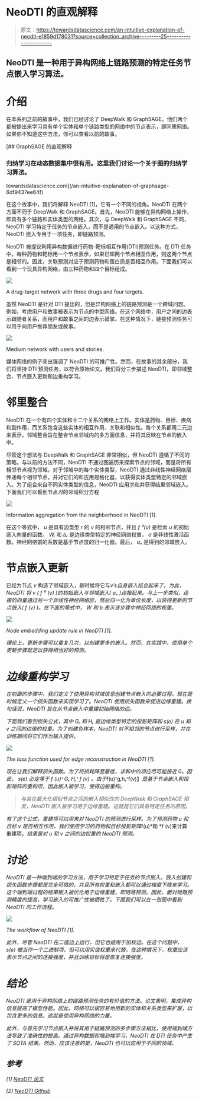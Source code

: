 # NeoDTI 的直观解释

> 原文：<https://towardsdatascience.com/an-intuitive-explanation-of-neodti-e1859d178031?source=collection_archive---------25----------------------->

## NeoDTI 是一种用于异构网络上链路预测的特定任务节点嵌入学习算法。

# 介绍

在本系列之前的故事中，我们已经讨论了 DeepWalk 和 GraphSAGE。他们两个都被提出来学习具有单个实体和单个链路类型的网络中的节点表示，即同质网络。如果你不知道这些方法，你可以查看以前的故事。

[](/an-intuitive-explanation-of-graphsage-6df9437ee64f) [## GraphSAGE 的直观解释

### 归纳学习在动态数据集中很有用。这里我们讨论一个关于图的归纳学习算法。

towardsdatascience.com](/an-intuitive-explanation-of-graphsage-6df9437ee64f) 

在这个故事中，我们将解释 NeoDTI [1]，它有一个不同的视角。NeoDTI 在两个方面不同于 DeepWalk 和 GraphSAGE。首先，NeoDTI 能够在异构网络上操作，即具有多个链路和实体类型的网络。其次，与 DeepWalk 和 GraphSAGE 不同，NeoDTI 学习特定于任务的节点嵌入，而不是通用的节点嵌入。以这种方式，NeoDTI 嵌入专用于一项任务，即链路预测。

NeoDTI 被提议利用异构数据进行药物-靶标相互作用(DTI)预测任务。在 DTI 任务中，每种药物和靶标用一个节点表示，如果已知两个节点相互作用，则这两个节点是相邻的。因此，关联预测对应于预测药物和蛋白质是否相互作用。下面我们可以看到一个玩具异构网络，由三种药物和四个目标组成。

![](img/7dd2d0200b270e24f58f746bf867fea6.png)

A drug-target network with three drugs and four targets.

虽然 NeoDTI 是针对 DTI 提出的，但是异构网络上的链路预测是一个跨域问题。例如，考虑用户和故事被表示为节点的中型网络。在这个网络中，用户之间的边表示跟随者关系，而用户和故事之间的边表示鼓掌。在这种情况下，链接预测任务可以用于向用户推荐朋友或故事。

![](img/7fb610f3d36978d33fdf4e2715b8cd19.png)

Medium network with users and stories.

媒体网络的例子突出强调了 NeoDTI 的可推广性。然而，在故事的其余部分，我们将坚持 DTI 预测任务，以符合原始论文。我们将分三步描述 NeoDTI，即邻域整合、节点嵌入更新和边重构学习。

# 邻里整合

NeoDTI 在一个有四个实体和十二个关系的网络上工作。实体是药物、目标、疾病和副作用，而关系包含这些实体的相互作用、关联和相似性。每个关系都用二元边来表示。邻域整合旨在整合节点邻域内的多方面信息，并将其反映在节点的嵌入中。

尽管这个想法与 DeepWalk 和 GraphSAGE 非常相似，但 NeoDTI 遵循了不同的策略。与以前的方法不同，NeoDTI 不通过图遍历来探索节点的邻域，而是将所有相邻节点视为邻域。对于邻域中的每个实体类型，NeoDTI 通过非线性神经网络层传递每个相邻节点，并对它们的和应用规格化器，以获得实体类型特定的邻域嵌入。为了组合来自不同实体类型的信息，NeoDTI 应用求和并获得结果邻域嵌入。下面我们可以看到节点*对*的邻域积分方程

![](img/78b7b62bca6a5bb90fe609c7e2a81b3d.png)

Information aggregation from the neighborhood in NeoDTI [1].

在这个等式中， *u* 是具有边类型 *r* 的 *v* 的相邻节点，并且 *f ⁰(u)* 是检索 *u* 的初始嵌入向量的函数。 *Wᵣ* 和 *bᵣ* 是边缘类型特定的神经网络权重， *σ* 是非线性激活函数。神经网络前的系数是基于节点度的归一化器。最后， *aᵥ* 是得到的邻域嵌入。

# 节点嵌入更新

已经为节点 *v* 构造了邻域嵌入，是时候将它与*v’*s*自身嵌入结合起来了。为此，NeoDTI 将 *v* ( *f ⁰ (v)* )的初始嵌入与邻域嵌入( *aᵥ* )连接起来。与上一步类似，连接的向量通过另一个非线性神经网络层，然后归一化为单位长度，以获得更新的节点嵌入( *f (v)* )。在下面的等式中， *W* 和 *b* 表示该步骤中神经网络的权重。*

*![](img/b2f4beadc77e17c626996489a2fa9ac6.png)*

*Node embedding update rule in NeoDTI [1].*

*理论上，更新步骤可以重复几次，以创建更多的嵌入。然而，在实践中，使用单个更新步骤就足以获得相当好的预测。*

# *边缘重构学习*

*在前面的步骤中，我们定义了使用异构邻域信息创建节点嵌入的必要过程。现在是时候定义一个损失函数来实现学习了。NeoDTI 使用损失函数来促进边缘重建。换句话说，NeoDTI 旨在从节点嵌入中重建初始网络的边。*

*下面我们看到损失公式，其中 *Gᵣ* 和 *Hᵣ* 是边缘类型特定的投影矩阵和 *s(e)* 在 *u* 和 *v* 之间的边缘的权重。为了创建负样本，NeoDTI 对不相邻的节点进行采样，并在训练期间将它们作为输入提供。*

*![](img/193e140f2a95a61598a0ecd016d69484.png)*

*The loss function used for edge reconstruction in NeoDTI [1].*

*现在让我们解释损失函数。为了将损耗降至最低，求和中的项应尽可能接近 0。因此， *s(e)* 必定等于 *f (u)ᵀ Gᵣ Hᵣᵀ f (v)* 。由于*f(u)ᵀgᵣhᵣᵀf(v)】*是基于节点嵌入和投影矩阵的重构项，因此嵌入被学习，使得边被重构。*

> *与旨在最大化相似节点之间的嵌入相似性的 DeepWalk 和 GraphSAGE 相反，NeoDTI 嵌入被学习用于边缘重建。这就是它们具有特定任务的原因。*

*有了这个公式，重建项可以用来对 NeoDTI 的预测进行采样。为了预测药物 *u* 和目标 *v* 是否相互作用，我们使用学习的药物和目标投影矩阵*f(u)*和 *f (v)来计算重建项。*结果是对 *u* 和 *v* 之间的边权重的 NeoDTI 预测。*

# *讨论*

*NeoDTI 是一种端到端的学习方法，用于学习特定于任务的节点嵌入。嵌入创建和损失函数步骤都是完全可微的，并且所有权重和嵌入都可以通过梯度下降来学习。这个端到端过程的结果嵌入被优化用于边缘重建，即链路预测。因此，面对链路预测精度的提高，学习嵌入的可推广性被牺牲了。下面我们可以在一张图中看到 NeoDTI 的工作流程。*

*![](img/d0da97b3257dc7eefb24af8a8a1128df.png)*

*The workflow of NeoDTI [1].*

*此外，尽管 NeoDTI 在二值边上运行，但它也适用于加权边。在这个问题中， *s(e)* 被当作一个二进制项，但可以用实值权重来代替。在这种情况下，权重应该表示节点之间的连接强度，并且训练目标将是恢复连接强度。*

# *结论*

*NeoDTI 是用于异构网络上的链路预测任务的有价值的方法。论文表明，集成异构信息提高了模型性能。因此，网络可以很容易地用新的实体和关系类型来扩展，以包含更多的信息。这就是使用异构网络的力量。*

*此外，与首先学习节点嵌入并将其用于链路预测的多步骤方法相比，使用端到端方法导致了准确性的提高。通过异构数据和端到端学习，NeoDTI 在 DTI 任务中产生了 SOTA 结果。然而，应该注意的是，NeoDTI 也可以应用于不同的领域。*

## *参考*

*[1] [NeoDTI 论文](https://www.biorxiv.org/content/10.1101/261396v1)*

*[2] [NeoDTI Github](https://github.com/FangpingWan/NeoDTI)*